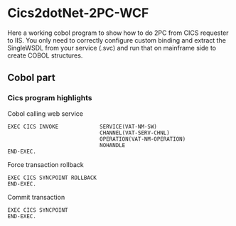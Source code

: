 # Cics2dotNet-2PC-WCF
Here a working cobol program to show how to do 2PC from CICS requester to IIS. You only need to correctly configure custom binding and extract the SingleWSDL from your service (.svc) and run that on mainframe side to create COBOL structures.

## Cobol part
### Cics program highlights

Cobol calling web service
```cobol
EXEC CICS INVOKE             SERVICE(VAT-NM-SW)               
                             CHANNEL(VAT-SERV-CHNL)           
                             OPERATION(VAT-NM-OPERATION)      
                             NOHANDLE                         
END-EXEC.  
```

Force transaction rollback
```cobol
EXEC CICS SYNCPOINT ROLLBACK
END-EXEC. 
```

Commit transaction
```cobol
EXEC CICS SYNCPOINT
END-EXEC. 
```
